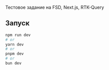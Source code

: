 Тестовое задание на FSD, Next.js, RTK-Query 

## Запуск


```bash
npm run dev
# or
yarn dev
# or
pnpm dev
# or
bun dev
```
